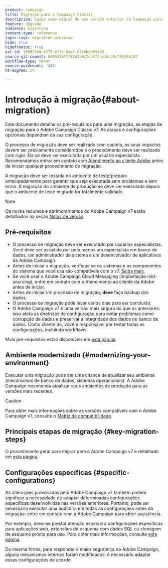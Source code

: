 ```yaml
---
product: campaign
title: Migração para o Campaign Classic
description: Saiba como migrar de uma versão anterior do Campaign para o Campaign Classic
feature: Upgrade
audience: migration
content-type: reference
topic-tags: migration-overview
hide: true
hidefromtoc: true
exl-id: 3050238d-6f77-4ffa-9aef-677ab8009388
source-git-commit: b666535f7f82d1b8c2da4fbce1bc25cf8d39d187
workflow-type: tm+mt
source-wordcount: '446'
ht-degree: 2%

---
```


# Introdução à migração{#about-migration}



Este documento detalha os pré-requisitos para uma migração, as etapas de migração para o Adobe Campaign Classic v7. As etapas e configurações opcionais dependem da sua configuração.

O processo de migração deve ser realizado com cautela, os seus impactos devem ser previamente considerados e o procedimento deve ser realizado com rigor. Ela só deve ser executada por um usuário especialista. Recomendamos entrar em contato com [Atendimento ao cliente Adobe](https://helpx.adobe.com/br/enterprise/using/support-for-experience-cloud.html) antes de iniciar qualquer procedimento de migração.

A migração deve ser testada no ambiente de teste/preparo antecipadamente para garantir que seja executada sem problemas e sem erros. A migração do ambiente de produção só deve ser executada depois que o ambiente de teste migrado for totalmente validado.

>[!NOTE]
>
>Os novos recursos e aprimoramentos do Adobe Campaign v7 estão detalhados na seção [Notas de versão](../../rn/using/latest-release.md).


## Pré-requisitos

* O processo de migração deve ser executado por usuários especialistas. Você deve ser assistido por pelo menos um especialista em banco de dados, um administrador de sistema e um desenvolvedor de aplicativos da Adobe Campaign.
* Antes de iniciar a migração, verifique se os sistemas e os componentes do sistema que você usa são compatíveis com o v7. [Saiba mais](../../rn/using/compatibility-matrix.md).
* Se você usar o Adobe Campaign Cloud Messaging (implantação mid-sourcing), entre em contato com o Atendimento ao cliente da Adobe antes de iniciar.
* Antes de iniciar um processo de migração, **deve** faça backup dos dados.
* O processo de migração pode levar vários dias para ser concluído.
* O Adobe Campaign v7 é uma versão mais segura do que as anteriores: isso afeta as diretrizes de configuração para evitar problemas como corrupção de dados e preservar a integridade dos dados no banco de dados. Como cliente do, você é responsável por testar todas as configurações, incluindo workflows.

Mais pré-requisitos estão disponíveis em [esta página](../../migration/using/before-starting-migration.md).


## Ambiente modernizado {#modernizing-your-environment}

Executar uma migração pode ser uma chance de atualizar seu ambiente (mecanismos de banco de dados, sistemas operacionais). A Adobe Campaign recomenda atualizar seus ambientes de produção para as versões mais recentes.

>[!CAUTION]
>
>Para obter mais informações sobre as versões compatíveis com o Adobe Campaign v7, consulte o [Matriz de compatibilidade](../../rn/using/compatibility-matrix.md).

## Principais etapas de migração {#key-migration-steps}

O procedimento geral para migrar para o Adobe Campaign v7 é detalhado em [esta página](../../migration/using/before-starting-migration.md).


## Configurações específicas {#specific-configurations}

As alterações provocadas pelo Adobe Campaign v7 também podem significar a necessidade de adaptar determinadas configurações específicas desenvolvidas nas versões anteriores. Portanto, pode ser necessário executar uma auditoria em todas as configurações antes da migração: entre em contato com a Adobe Campaign para obter assistência.

Por exemplo, deve-se prestar atenção especial a configurações específicas para aplicações web, extensões de esquema com dados SQL ou clonagem de esquema pronta para uso. Para obter mais informações, consulte [esta página](../../migration/using/configuring-your-platform.md).

Da mesma forma, para responder à maior segurança no Adobe Campaign, alguns mecanismos internos foram modificados: é necessário adaptar essas configurações de acordo.

